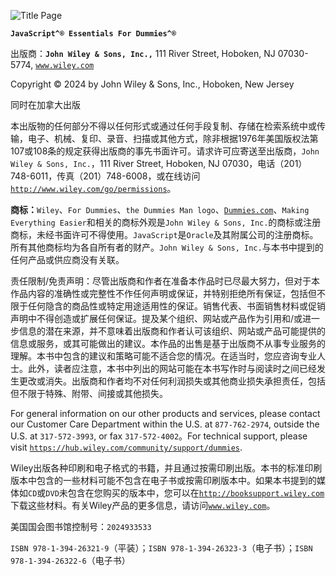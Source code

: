 ![Title Page](images/titlepg.png)

**`JavaScript^® Essentials For Dummies^®`**

出版商：**`John Wiley & Sons, Inc.,`** 111 River Street, Hoboken, NJ 07030-5774, [`www.wiley.com`](http://www.wiley.com)

Copyright © 2024 by John Wiley & Sons, Inc., Hoboken, New Jersey

同时在加拿大出版

本出版物的任何部分不得以任何形式或通过任何手段复制、存储在检索系统中或传输，电子、机械、复印、录音、扫描或其他方式，除非根据1976年美国版权法第107或108条的规定获得出版商的事先书面许可。请求许可应寄送至出版商，`John Wiley & Sons, Inc.`，111 River Street, Hoboken, NJ 07030，电话（201）748-6011，传真（201）748-6008，或在线访问[`http://www.wiley.com/go/permissions`](http://www.wiley.com/go/permissions)。

**商标：**`Wiley`、`For Dummies`、`the Dummies Man logo`、[`Dummies.com`](http://Dummies.com)、`Making Everything Easier`和相关的商标外观是`John Wiley & Sons, Inc.`的商标或注册商标，未经书面许可不得使用。`JavaScript`是`Oracle`及其附属公司的注册商标。所有其他商标均为各自所有者的财产。`John Wiley & Sons, Inc.`与本书中提到的任何产品或供应商没有关联。

责任限制/免责声明：尽管出版商和作者在准备本作品时已尽最大努力，但对于本作品内容的准确性或完整性不作任何声明或保证，并特别拒绝所有保证，包括但不限于任何隐含的商品性或特定用途适用性的保证。销售代表、书面销售材料或促销声明中不得创造或扩展任何保证。提及某个组织、网站或产品作为引用和/或进一步信息的潜在来源，并不意味着出版商和作者认可该组织、网站或产品可能提供的信息或服务，或其可能做出的建议。本作品的出售是基于出版商不从事专业服务的理解。本书中包含的建议和策略可能不适合您的情况。在适当时，您应咨询专业人士。此外，读者应注意，本书中列出的网站可能在本书写作时与阅读时之间已经发生更改或消失。出版商和作者均不对任何利润损失或其他商业损失承担责任，包括但不限于特殊、附带、间接或其他损失。

For general information on our other products and services, please contact our Customer Care Department within the U.S. at `877-762-2974`, outside the U.S. at `317-572-3993`, or fax `317-572-4002`。For technical support, please visit [`https://hub.wiley.com/community/support/dummies`](https://hub.wiley.com/community/support/dummies).

Wiley出版各种印刷和电子格式的书籍，并且通过按需印刷出版。本书的标准印刷版本中包含的一些材料可能不包含在电子书或按需印刷版本中。如果本书提到的媒体如`CD`或`DVD`未包含在您购买的版本中，您可以在[`http://booksupport.wiley.com`](http://booksupport.wiley.com)下载这些材料。有关Wiley产品的更多信息，请访问[`www.wiley.com`](http://www.wiley.com)。

美国国会图书馆控制号：`2024933533`

`ISBN 978-1-394-26321-9`（平装）；`ISBN 978-1-394-26323-3`（电子书）；`ISBN 978-1-394-26322-6`（电子书）
